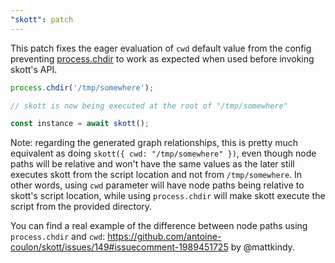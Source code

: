 ```yaml
---
"skott": patch
---
```


This patch fixes the eager evaluation of `cwd` default value from the config preventing [process.chdir](https://nodejs.org/api/process.html#processchdirdirectory) 
to work as expected when used before invoking skott's API.

```js
process.chdir('/tmp/somewhere');

// skott is now being executed at the root of "/tmp/somewhere"

const instance = await skott();
```

Note: regarding the generated graph relationships, this is pretty much equivalent as doing `skott({ cwd: "/tmp/somewhere" })`, even though
node paths will be relative and won't have the same values as the later still executes skott from the script location 
and not from `/tmp/somewhere`. In other words, using `cwd` parameter will have node paths being relative to skott's script location, while using
`process.chdir` will make skott execute the script from the provided directory.

You can find a real example of the difference between node paths using `process.chdir` and `cwd`: https://github.com/antoine-coulon/skott/issues/149#issuecomment-1989451725 
by @mattkindy.
